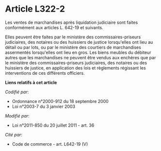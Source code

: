 # Article L322-2

Les ventes de marchandises après liquidation judiciaire sont faites conformément aux articles L. 642-19 et suivants. 

Elles peuvent être faites par le ministère des commissaires-priseurs judiciaires, des notaires ou des huissiers de justice
lorsqu'elles ont lieu au détail ou par lots, ou par le ministère des courtiers de marchandises assermentés lorsqu'elles ont
lieu en gros. Les biens meubles du débiteur autres que les marchandises ne peuvent être vendus aux enchères que par le
ministère des commissaires-priseurs judiciaires, des notaires ou des huissiers de justice, en application des lois et
règlements régissant les interventions de ces différents officiers.

**Liens relatifs à cet article**

_Codifié par_:

  - Ordonnance n°2000-912 du 18 septembre 2000
  - Loi n°2003-7 du 3 janvier 2003

_Modifié par_:

  - Loi n°2011-850 du 20 juillet 2011 - art. 36

_Cité par_:

  - Code de commerce - art. L642-19 (V)

